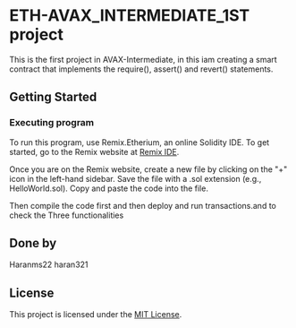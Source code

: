 # ETH-AVAX_INTERMEDIATE_1ST project

This is the first project in AVAX-Intermediate, in this iam creating a smart contract that implements the require(), assert() and revert() statements.

## Getting Started

### Executing program

To run this program,  use Remix.Etherium, an online Solidity IDE. To get started, go to the Remix website at [Remix IDE](https://remix.ethereum.org/).

Once you are on the Remix website, create a new file by clicking on the "+" icon in the left-hand sidebar. Save the file with a .sol extension (e.g., HelloWorld.sol). Copy and paste the code into the file.

Then compile the code first and then deploy and run transactions.and to check the Three functionalities

## Done by
Haranms22
haran321

## License

This project is licensed under the [MIT License](LICENSE).
